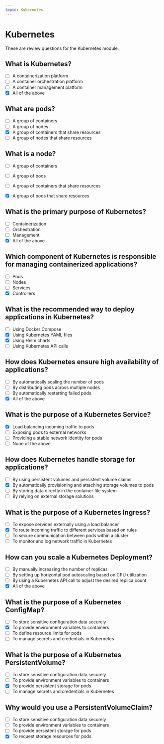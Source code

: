 ```yaml
---
topic: Kubernetes
---
```


# Kubernetes

These are review questions for the Kubernetes module.

## What is Kubernetes?

- [ ] A containerization platform
- [ ] A container orchestration platform
- [ ] A container management platform
- [x] All of the above

## What are pods?

- [ ] A group of containers
- [ ] A group of nodes
- [x] A group of containers that share resources
- [ ] A group of nodes that share resources

## What is a node?

- [ ] A group of containers
- [ ] A group of pods
- [ ] A group of containers that share resources
- [x] A group of pods that share resources


## What is the primary purpose of Kubernetes?

- [ ] Containerization
- [ ] Orchestration
- [ ] Management
- [x] All of the above

## Which component of Kubernetes is responsible for managing containerized applications?

- [ ] Pods
- [ ] Nodes
- [ ] Services
- [x] Controllers

## What is the recommended way to deploy applications in Kubernetes?

- [ ] Using Docker Compose
- [x] Using Kubernetes YAML files
- [x] Using Helm charts
- [ ] Using Kubernetes API calls

## How does Kubernetes ensure high availability of applications?

- [ ] By automatically scaling the number of pods
- [ ] By distributing pods across multiple nodes
- [ ] By automatically restarting failed pods
- [x] All of the above

## What is the purpose of a Kubernetes Service?

- [x] Load balancing incoming traffic to pods
- [ ] Exposing pods to external networks
- [ ] Providing a stable network identity for pods
- [ ] None of the above

## How does Kubernetes handle storage for applications?

- [ ] By using persistent volumes and persistent volume claims
- [x] By automatically provisioning and attaching storage volumes to pods
- [ ] By storing data directly in the container file system
- [ ] By relying on external storage solutions

## What is the purpose of a Kubernetes Ingress?

- [ ] To expose services externally using a load balancer
- [x] To route incoming traffic to different services based on rules
- [ ] To secure communication between pods within a cluster
- [ ] To monitor and log network traffic in Kubernetes

## How can you scale a Kubernetes Deployment?

- [ ] By manually increasing the number of replicas
- [ ] By setting up horizontal pod autoscaling based on CPU utilization
- [ ] By using a Kubernetes API call to adjust the desired replica count
- [x] All of the above

## What is the purpose of a Kubernetes ConfigMap?

- [ ] To store sensitive configuration data securely
- [x] To provide environment variables to containers
- [ ] To define resource limits for pods
- [ ] To manage secrets and credentials in Kubernetes

## What is the purpose of a Kubernetes PersistentVolume?

- [ ] To store sensitive configuration data securely
- [ ] To provide environment variables to containers
- [x] To provide persistent storage for pods
- [ ] To manage secrets and credentials in Kubernetes

## Why would you use a PersistentVolumeClaim?

- [ ] To store sensitive configuration data securely
- [ ] To provide environment variables to containers
- [ ] To provide persistent storage for pods
- [x] To request storage resources for pods
